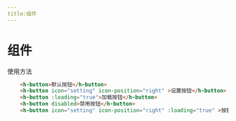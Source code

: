 ```yaml
---
title:组件
---
```

# 组件

使用方法

 <button-demos></button-demos>
 
```html
    <h-button>默认按钮</h-button>
    <h-button icon="setting" icon-position="right" >设置按钮</h-button>
    <h-button :loading="true">加载按钮</h-button>
    <h-button disabled>禁用按钮</h-button>
    <h-button icon="setting" icon-position="right" :loading="true" >按钮在右</h-button>
```


